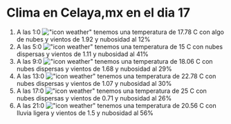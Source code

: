 # Clima en Celaya,mx en el dia 17

1. A las 1:0 !["icon weather"](http://openweathermap.org/img/w/02n.png) tenemos una temperatura de 17.78 C con algo de nubes y  vientos de 1.92 y nubosidad al 12%
1. A las 5:0 !["icon weather"](http://openweathermap.org/img/w/03n.png) tenemos una temperatura de 15 C con nubes dispersas y  vientos de 1.11 y nubosidad al 41%
1. A las 9:0 !["icon weather"](http://openweathermap.org/img/w/03d.png) tenemos una temperatura de 18.06 C con nubes dispersas y  vientos de 1.68 y nubosidad al 29%
1. A las 13:0 !["icon weather"](http://openweathermap.org/img/w/03d.png) tenemos una temperatura de 22.78 C con nubes dispersas y  vientos de 1.07 y nubosidad al 30%
1. A las 17:0 !["icon weather"](http://openweathermap.org/img/w/03d.png) tenemos una temperatura de 25 C con nubes dispersas y  vientos de 0.71 y nubosidad al 26%
1. A las 21:0 !["icon weather"](http://openweathermap.org/img/w/10n.png) tenemos una temperatura de 20.56 C con lluvia ligera y  vientos de 1.5 y nubosidad al 56%
